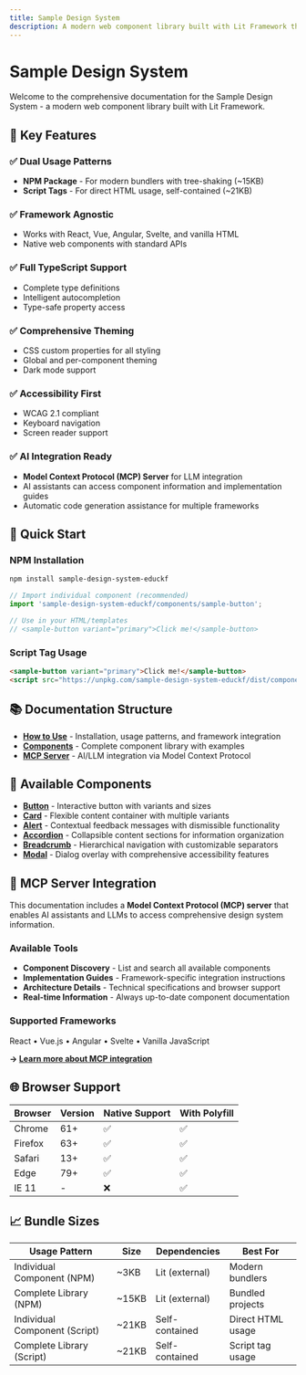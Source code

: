 ```yaml
---
title: Sample Design System
description: A modern web component library built with Lit Framework that works everywhere
---
```


# Sample Design System

Welcome to the comprehensive documentation for the Sample Design System - a modern web component library built with Lit Framework.

## 🌟 Key Features

### ✅ Dual Usage Patterns
- **NPM Package** - For modern bundlers with tree-shaking (~15KB)
- **Script Tags** - For direct HTML usage, self-contained (~21KB)

### ✅ Framework Agnostic
- Works with React, Vue, Angular, Svelte, and vanilla HTML
- Native web components with standard APIs

### ✅ Full TypeScript Support
- Complete type definitions
- Intelligent autocompletion
- Type-safe property access

### ✅ Comprehensive Theming
- CSS custom properties for all styling
- Global and per-component theming
- Dark mode support

### ✅ Accessibility First
- WCAG 2.1 compliant
- Keyboard navigation
- Screen reader support

### ✅ AI Integration Ready
- **Model Context Protocol (MCP) Server** for LLM integration
- AI assistants can access component information and implementation guides
- Automatic code generation assistance for multiple frameworks

## 🚀 Quick Start

### NPM Installation
```bash
npm install sample-design-system-educkf
```

```javascript
// Import individual component (recommended)
import 'sample-design-system-educkf/components/sample-button';

// Use in your HTML/templates
// <sample-button variant="primary">Click me!</sample-button>
```

### Script Tag Usage
```html
<sample-button variant="primary">Click me!</sample-button>
<script src="https://unpkg.com/sample-design-system-educkf/dist/components/sample-button.js"></script>
```

## 📚 Documentation Structure

- **[How to Use](/how-to-use)** - Installation, usage patterns, and framework integration
- **[Components](/components)** - Complete component library with examples
- **[MCP Server](/mcp-server)** - AI/LLM integration via Model Context Protocol

## 🎯 Available Components

- **[Button](/components/button)** - Interactive button with variants and sizes
- **[Card](/components/card)** - Flexible content container with multiple variants
- **[Alert](/components/alert)** - Contextual feedback messages with dismissible functionality
- **[Accordion](/components/accordion)** - Collapsible content sections for information organization
- **[Breadcrumb](/components/breadcrumb)** - Hierarchical navigation with customizable separators
- **[Modal](/components/modal)** - Dialog overlay with comprehensive accessibility features

## 🤖 MCP Server Integration

This documentation includes a **Model Context Protocol (MCP) server** that enables AI assistants and LLMs to access comprehensive design system information.

### Available Tools
- **Component Discovery** - List and search all available components
- **Implementation Guides** - Framework-specific integration instructions
- **Architecture Details** - Technical specifications and browser support
- **Real-time Information** - Always up-to-date component documentation

### Supported Frameworks
React • Vue.js • Angular • Svelte • Vanilla JavaScript

**→ [Learn more about MCP integration](/mcp-server)**

## 🌐 Browser Support

| Browser | Version | Native Support | With Polyfill |
|---------|---------|----------------|---------------|
| Chrome | 61+ | ✅ | ✅ |
| Firefox | 63+ | ✅ | ✅ |
| Safari | 13+ | ✅ | ✅ |
| Edge | 79+ | ✅ | ✅ |
| IE 11 | - | ❌ | ✅ |

## 📈 Bundle Sizes

| Usage Pattern | Size | Dependencies | Best For |
|---------------|------|--------------|----------|
| Individual Component (NPM) | ~3KB | Lit (external) | Modern bundlers |
| Complete Library (NPM) | ~15KB | Lit (external) | Bundled projects |
| Individual Component (Script) | ~21KB | Self-contained | Direct HTML usage |
| Complete Library (Script) | ~21KB | Self-contained | Script tag usage | 